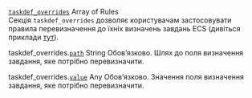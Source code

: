 <div class="separator"></div>

<a id="taskdef_overrides" href="#taskdef_overrides" class="field">`taskdef_overrides`</a> <span class="type">Array of Rules</span>  
Секція `taskdef_overrides` дозволяє користувачам застосовувати правила перевизначення до їхніх визначень завдань ECS (дивіться приклади [тут](../../developing/overrides/taskdef-overrides/d#examples)).

<span class="parent-field">taskdef_overrides.</span><a id="taskdef_overrides-path" href="#taskdef_overrides-path" class="field">`path`</a> <span class="type">String</span>
Обовʼязково. Шлях до поля визначення завдання, яке потрібно перевизначити.

<span class="parent-field">taskdef_overrides.</span><a id="taskdef_overrides-value" href="#taskdef_overrides-value" class="field">`value`</a> <span class="type">Any</span>
Обовʼязково. Значення поля визначення завдання, яке потрібно перевизначити.
